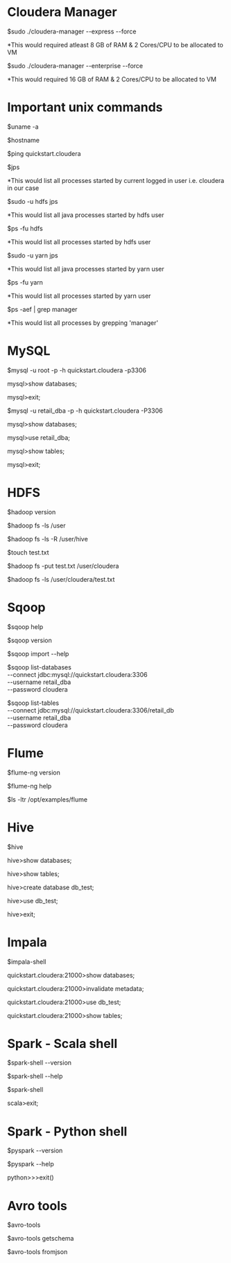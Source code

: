 # Cloudera Manager
$sudo ./cloudera-manager --express --force 

*This would required atleast 8 GB of RAM & 2 Cores/CPU to be allocated to VM

$sudo ./cloudera-manager --enterprise --force 

*This would required 16 GB of RAM & 2 Cores/CPU to be allocated to VM

# Important unix commands
$uname -a

$hostname

$ping quickstart.cloudera

$jps

*This would list all processes started by current logged in user i.e. cloudera in our case

$sudo -u hdfs jps

*This would list all java processes started by hdfs user

$ps -fu hdfs

*This would list all processes started by hdfs user

$sudo -u yarn jps

*This would list all java processes started by yarn user

$ps -fu yarn

*This would list all processes started by yarn user

$ps -aef | grep manager

*This would list all processes by grepping 'manager'

# MySQL
$mysql -u root -p -h quickstart.cloudera -p3306

mysql>show databases;

mysql>exit;

$mysql -u retail_dba -p -h quickstart.cloudera -P3306

mysql>show databases;

mysql>use retail_dba;

mysql>show tables; 

mysql>exit; 

# HDFS
$hadoop version

$hadoop fs -ls /user

$hadoop fs -ls -R /user/hive 

$touch test.txt

$hadoop fs -put test.txt /user/cloudera

$hadoop fs -ls /user/cloudera/test.txt

# Sqoop
$sqoop help

$sqoop version

$sqoop import --help

$sqoop list-databases \
 --connect jdbc:mysql://quickstart.cloudera:3306 \
 --username retail_dba \
 --password cloudera

$sqoop list-tables \
 --connect jdbc:mysql://quickstart.cloudera:3306/retail_db \
 --username retail_dba \
 --password cloudera

# Flume
$flume-ng version

$flume-ng help

$ls -ltr /opt/examples/flume

# Hive
$hive

hive>show databases;

hive>show tables;

hive>create database db_test;

hive>use db_test;

hive>exit;

# Impala
$impala-shell

quickstart.cloudera:21000>show databases;

quickstart.cloudera:21000>invalidate metadata;

quickstart.cloudera:21000>use db_test;

quickstart.cloudera:21000>show tables;

# Spark - Scala shell
$spark-shell --version

$spark-shell --help

$spark-shell

scala>exit;

# Spark - Python shell
$pyspark --version

$pyspark --help

python>>>exit()

# Avro tools
$avro-tools

$avro-tools getschema

$avro-tools fromjson


